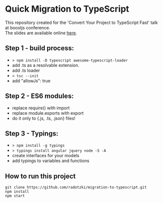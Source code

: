 # Quick Migration to TypeScript
This repository created for the 'Convert Your Project to TypeScript Fast' talk at boostjs conference.<br>
The slides are available online [here](http://slides.com/itayradotzki/typescript-migration).

## Step 1 - build process:
- `> npm install -D typescript awesome-typescript-loader`
- add .ts as a resolvable extension.
- add .ts loader
- `> tsc --init`
- add "allowJs": true

## Step 2 - ES6 modules:
- replace require() with import
- replace module.exports with export
- do it only to {.js, .ts, .json} files!

## Step 3 - Typings:
- `> npm install -g typings`
- `> typings install angular jquery node -S -A`
- create interfaces for your models
- add typings to variables and functions

## How to run this project
```console
git clone https://github.com/radotzki/migration-to-typescript.git
npm install
npm start
```